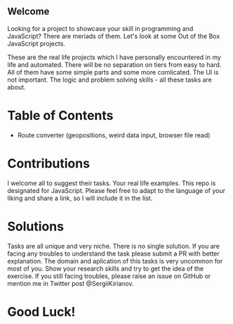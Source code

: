 ## Welcome

Looking for a project to showcase your skill in programming and JavaScript? There are meriads of them.
Let's look at some Out of the Box JavaScript projects. 

These are the real life projects which I have personally encountered in my life and automated. There will be no separation on tiers from easy to hard. All of them have some simple parts and some more comlicated. The UI is not important. The logic and problem solving skills - all these tasks are about. 

# Table of Contents

- Route converter (geopositions, weird data input, browser file read)


# Contributions

I welcome all to suggest their tasks. Your real life examples. This repo is designated for JavaScript. Please feel free to adapt to the language of your liking and share a link, so I will include it in the list. 

# Solutions

Tasks are all unique and very niche. There is no single solution. If you are facing any troubles to understand the task please submit a PR with better explanation. 
The domain and aplication of this tasks is very uncommon for most of you. Show your research skills and try to get the idea of the exercise. If you still facing troubles, please raise an issue on GitHub or mention me in Twitter post @SergiiKirianov.

# Good Luck!